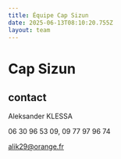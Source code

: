 ```yaml
---
title: Équipe Cap Sizun
date: 2025-06-13T08:10:20.755Z
layout: team
---
```


# Cap Sizun



## contact 

Aleksander KLESSA

06 30 96 53 09, 09 77 97 96 74

alik29@orange.fr

